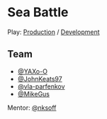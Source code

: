 # Sea Battle

Play: [Production](http://top-sea-battle.herokuapp.com/) / [Development](http://sea-battle-front.herokuapp.com/)

## Team
- [@YAXo-O](https://github.com/YAXo-O)
- [@JohnKeats97](https://github.com/JohnKeats97)
- [@vla-parfenkov](https://github.com/vla-parfenkov)
- [@MikeGus](https://github.com/MikeGus)

Mentor: [@nksoff](https://github.com/nksoff)
